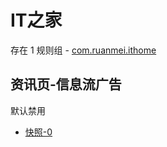 # IT之家

存在 1 规则组 - [com.ruanmei.ithome](/src/apps/com.ruanmei.ithome.ts)

## 资讯页-信息流广告

默认禁用

- [快照-0](https://i.gkd.li/i/13167193)

